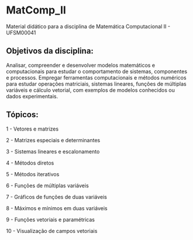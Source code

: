 # MatComp_II
Material didático para a disciplina de Matemática Computacional II - UFSM00041

## Objetivos da disciplina:
Analisar, compreender e desenvolver modelos matemáticos e computacionais para estudar o comportamento de sistemas, componentes e processos. Empregar ferramentas computacionais e métodos numéricos para estudar operações matriciais, sistemas lineares, funções de múltiplas variáveis e cálculo vetorial, com exemplos de modelos conhecidos ou dados experimentais.

## Tópicos:

1 - Vetores e matrizes

2 - Matrizes especiais e determinantes

3 - Sistemas lineares e escalonamento

4 - Métodos diretos 

5 - Métodos iterativos

6 - Funções de múltiplas variáveis

7 - Gráficos de funções de duas variáveis

8 - Máximos e mínimos em duas variáveis

9 - Funções vetoriais e paramétricas

10 - Visualização de campos vetoriais